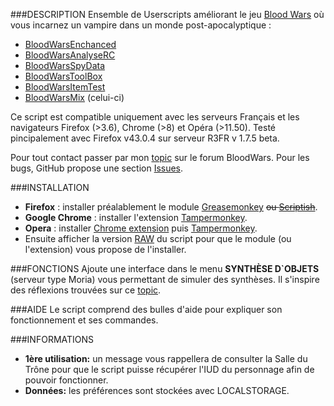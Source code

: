 ###DESCRIPTION
Ensemble de Userscripts améliorant le jeu [Blood Wars](http://www.fr.bloodwars.net) où vous incarnez un vampire dans un monde post-apocalyptique :
* [BloodWarsEnchanced](https://github.com/Ecilam/BloodWarsEnhanced)
* [BloodWarsAnalyseRC](https://github.com/Ecilam/BloodWarsAnalyseRC)
* [BloodWarsSpyData](https://github.com/Ecilam/BloodWarsSpyData)
* [BloodWarsToolBox](https://github.com/Ecilam/BloodWarsToolBox) 
* [BloodWarsItemTest](https://github.com/Ecilam/BloodWarsItemTest)
* [BloodWarsMix](https://github.com/Ecilam/BloodWarsMix) (celui-ci)

Ce script est compatible uniquement avec les serveurs Français et les navigateurs Firefox (>3.6), Chrome (>8) et Opéra (>11.50).
Testé pincipalement avec Firefox v43.0.4 sur serveur R3FR v 1.7.5 beta.

Pour tout contact passer par mon [topic](http://forum.fr.bloodwars.net/index.php?page=Thread&threadID=204323/) sur le forum BloodWars.
Pour les bugs, GitHub propose une section [Issues](https://github.com/Ecilam/BloodWarsMix/issues).

###INSTALLATION
* **Firefox** : installer préalablement le module [Greasemonkey](https://addons.mozilla.org/fr/firefox/addon/greasemonkey/) <strike>ou [Scriptish](https://addons.mozilla.org/en-US/firefox/addon/scriptish/)</strike>.
* **Google Chrome** : installer l'extension [Tampermonkey](https://chrome.google.com/webstore/detail/dhdgffkkebhmkfjojejmpbldmpobfkfo).
* **Opera** : installer [Chrome extension](https://addons.opera.com/fr/extensions/details/download-chrome-extension-9/?display=en) puis [Tampermonkey](https://chrome.google.com/webstore/detail/dhdgffkkebhmkfjojejmpbldmpobfkfo).
* Ensuite afficher la version [RAW](https://raw.githubusercontent.com/Ecilam/BloodWarsMix/master/BloodWarsMix%40bwm.user.js) du script pour que le module (ou l'extension) vous propose de l'installer.

###FONCTIONS
Ajoute une interface dans le menu **SYNTHÈSE D`OBJETS** (serveur type Moria) vous permettant de simuler des synthèses. Il s'inspire des réflexions trouvées sur ce [topic](http://forum.fr.bloodwars.net/index.php?page=Thread&threadID=235942).

###AIDE
Le script comprend des bulles d'aide pour expliquer son fonctionnement et ses commandes.
	
###INFORMATIONS
* **1ère utilisation:** un message vous rappellera de consulter la Salle du Trône pour que le script puisse récupérer l'IUD du personnage afin de pouvoir fonctionner.
* **Données:** les préférences sont stockées avec LOCALSTORAGE.
